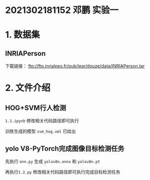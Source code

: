 # 2021302181152 邓鹏 实验一

# 1. 数据集

## INRIAPerson

下载链接： ftp://ftp.inrialpes.fr/pub/lear/douze/data/INRIAPerson.tar

# 2. 文件介绍

## HOG+SVM行人检测

`1.1.ipynb` 修改相关代码路径即可执行

训练生成的模型 `svm_hog.xml` 已给出

## yolo V8-PyTorch完成图像目标检测任务

先执行 `onn.py` 生成 `yolov8n.onnx` 和 `yolov8n.pt`

再执行`1.2.py` 修改相关代码路径即可执行完成目标检测任务